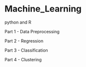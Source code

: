 # Machine_Learning
python and R

Part 1 - Data Preprocessing

Part 2 - Regression

Part 3 - Classification

Part 4 - Clustering
